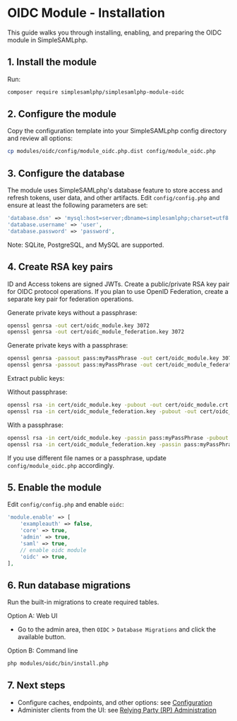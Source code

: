# OIDC Module - Installation

This guide walks you through installing, enabling, and preparing the OIDC
module in SimpleSAMLphp.

## 1. Install the module

Run:

```bash
composer require simplesamlphp/simplesamlphp-module-oidc
```

## 2. Configure the module

Copy the configuration template into your SimpleSAMLphp config directory
and review all options:

```bash
cp modules/oidc/config/module_oidc.php.dist config/module_oidc.php
```

## 3. Configure the database

The module uses SimpleSAMLphp's database feature to store access and
refresh tokens, user data, and other artifacts. Edit `config/config.php`
and ensure at least the following parameters are set:

```php
'database.dsn' => 'mysql:host=server;dbname=simplesamlphp;charset=utf8',
'database.username' => 'user',
'database.password' => 'password',
```

Note: SQLite, PostgreSQL, and MySQL are supported.

## 4. Create RSA key pairs

ID and Access tokens are signed JWTs. Create a public/private RSA key
pair for OIDC protocol operations. If you plan to use OpenID Federation,
create a separate key pair for federation operations.

Generate private keys without a passphrase:

```bash
openssl genrsa -out cert/oidc_module.key 3072
openssl genrsa -out cert/oidc_module_federation.key 3072
```

Generate private keys with a passphrase:

```bash
openssl genrsa -passout pass:myPassPhrase -out cert/oidc_module.key 3072
openssl genrsa -passout pass:myPassPhrase -out cert/oidc_module_federation.key 3072
```

Extract public keys:

Without passphrase:

```bash
openssl rsa -in cert/oidc_module.key -pubout -out cert/oidc_module.crt
openssl rsa -in cert/oidc_module_federation.key -pubout -out cert/oidc_module_federation.crt
```

With a passphrase:

```bash
openssl rsa -in cert/oidc_module.key -passin pass:myPassPhrase -pubout -out cert/oidc_module.crt
openssl rsa -in cert/oidc_module_federation.key -passin pass:myPassPhrase -pubout -out cert/oidc_module_federation.crt
```

If you use different file names or a passphrase, update
`config/module_oidc.php` accordingly.

## 5. Enable the module

Edit `config/config.php` and enable `oidc`:

```php
'module.enable' => [
    'exampleauth' => false,
    'core' => true,
    'admin' => true,
    'saml' => true,
    // enable oidc module
    'oidc' => true,
],
```

## 6. Run database migrations

Run the built-in migrations to create required tables.

Option A: Web UI

- Go to the admin area, then `OIDC` > `Database Migrations` and click the
  available button.

Option B: Command line

```bash
php modules/oidc/bin/install.php
```

## 7. Next steps

- Configure caches, endpoints, and other options:
  see [Configuration](3-oidc-configuration.md)
- Administer clients from the UI:
  see [Relying Party (RP) Administration](3-oidc-configuration.md#relying-party-rp-administration)
